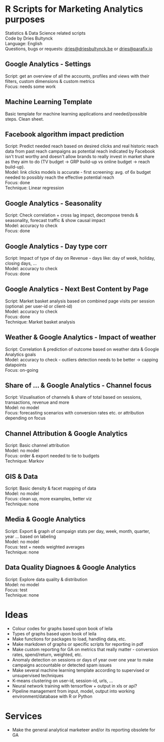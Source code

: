 # R Scripts for Marketing Analytics purposes
Statistics & Data Science related scripts
<br>Code by Dries Bultynck
<br>Language: English
<br>Questions, bugs or requests: dries@driesbultynck.be or dries@parafix.io

## Google Analytics - Settings
Script: get an overview of all the accounts, profiles and views with their filters, custom dimensions & custom metrics
<br>Focus: needs some work

## Machine Learning Template
Basic template for machine learning applications and needed/possible steps. Clean sheet.

## Facebook algorithm impact prediction
Script: Predict needed reach based on desired clicks and real historic reach data from past reach campaigns as potential reach indicated by Facebook isn't trust worthy and doesn't allow brands to really invest in market share as they aim to do (TV budget -> GRP build-up vs online budget -> reach build-up).
<br>Model: link clicks models is accurate - first screening: avg. of 6x budget needed to possibly reach the effective potential reach
<br>Focus: done
<br>Technique: Linear regression

## Google Analytics - Seasonality
Script: Check correlation + cross lag impact, decompose trends & seasonality, forecast traffic & show causal impact
<br>Model: accuracy to check
<br>Focus: done

## Google Analytics - Day type corr
Script: Impact of type of day on Revenue - days like: day of week, holiday, closing days, ...
<br>Model: accuracy to check
<br>Focus: done

## Google Analytics - Next Best Content by Page
Script: Market basket analysis based on combined page visits per session (optional: per user-id or client-id)
<br>Model: accuracy to check
<br>Focus: done
<br>Technique: Market basket analysis

## Weather & Google Analytics - Impact of weather
Script: Correlation & prediction of outcome based on weather data & Google Analytics goals
<br>Model: accuracy to check - outliers detection needs to be better -> capping datapoints
<br>Focus: on-going

## Share of ... & Google Analytics - Channel focus
Script: Vizualisation of channels & share of total based on sessions, transactions, revenue and more
<br>Model: no model
<br>Focus: forecasting scenarios with conversion rates etc. or attribution depending on focus

## Channel Attribution & Google Analytics
Script: Basic channel attribution 
<br>Model: no model
<br>Focus: order & export needed to tie to budgets
<br>Technique: Markov

## GIS & Data
Script: Basic density & facet mapping of data
<br>Model: no model
<br>Focus: clean up, more examples, better viz
<br>Technique: none

## Media & Google Analytics
Script: Export & graph of campaign stats per day, week, month, quarter, year ... based on labeling
<br>Model: no model
<br>Focus: test + needs weighted averages
<br>Technique: none

## Data Quality Diagnoes & Google Analytics
Script: Explore data quality & distribution
<br>Model: no model
<br>Focus: test
<br>Technique: none

# Ideas
- Colour codes for graphs based upon book of leila
- Types of graphs based upon book of leila
- Make functions for packages to load, handling data, etc.
- Make markdown of graphs or specific scripts for reporting in pdf 
- Make custom reporting for GA on metrics that really matter - conversion rates, spend/return, weighted, etc.
- Anomaly detection on sessions or days of year over one year to make campaigns accountable or detected spam issues
- Make several machine learning template according to supervised or unsupervised techniques
- K-means clustering on user-id, session-id, urls, ...
- Neural network training with tensorflow + output in xls or api? 
- Pipeline management from input, model, output into working environment/database with R or Python


# Services 
- Make the general analytical marketeer and/or its reporting obsolete for GA
